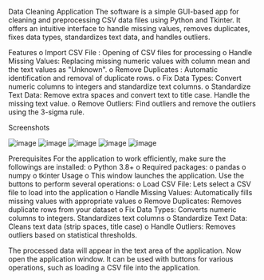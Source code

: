 Data Cleaning Application
The software is a simple GUI-based app for cleaning and preprocessing CSV data files using Python and Tkinter. It offers an intuitive interface to handle missing values, removes duplicates, fixes data types, standardizes text data, and handles outliers.

Features
o	Import CSV File : Opening of CSV files for processing
o	Handle Missing Values: Replacing missing numeric values with column mean and the text values as "Unknown".
o	Remove Duplicates : Automatic identification and removal of duplicate rows.
o	Fix Data Types: Convert numeric columns to integers and standardize text columns.
o	Standardize Text Data: Remove extra spaces and convert text to title case. Handle the missing text value.
o	Remove Outliers: Find outliers and remove the outliers using the 3-sigma rule.

Screenshots
 
![image](https://github.com/user-attachments/assets/0d961a4d-84e0-4a90-a54f-54db8ac0bd5f)
![image](https://github.com/user-attachments/assets/a0e1f2ca-cec1-4f1b-a0cb-97167eb8914e)
![image](https://github.com/user-attachments/assets/10fce84f-83c8-415e-a386-ca6b8ccf7451)
![image](https://github.com/user-attachments/assets/dba61364-69ff-49e2-b8ba-3b56d08103ca)
![image](https://github.com/user-attachments/assets/32fafe61-3dd5-4266-b526-ce20c451b5c0)

 

Prerequisites
For the application to work efficiently, make sure the followings are installed:
o	Python 3.8+
o	Required packages:
o	pandas
o	numpy
o	tkinter
Usage 
o	This window launches the application. Use the buttons to perform several operations:
o	Load CSV File: Lets select a CSV file to load into the application
o	Handle Missing Values: Automatically fills missing values with appropriate values
o	Remove Duplicates: Removes duplicate rows from your dataset
o	Fix Data Types: Converts numeric columns to integers. Standardizes text columns
o	Standardize Text Data: Cleans text data (strip spaces, title case)
o	Handle Outliers: Removes outliers based on statistical thresholds.

The processed data will appear in the text area of the application. 
Now open the application window. It can be used with buttons for various operations, such as loading a CSV file into the application.

